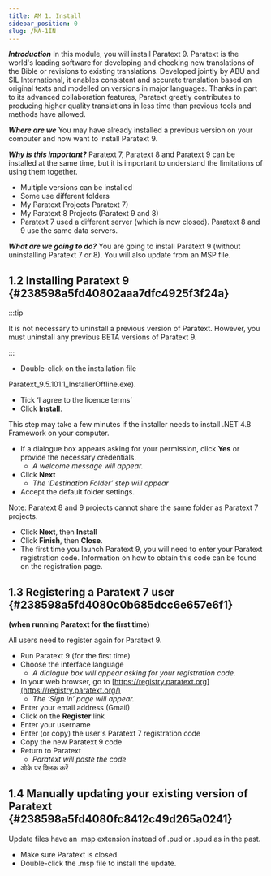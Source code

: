 ```yaml
---
title: AM 1. Install
sidebar_position: 0
slug: /MA-1IN
---
```


_**Introduction**_  In this module, you will install Paratext 9. Paratext is the world's leading software for developing and checking new translations of the Bible or revisions to existing translations. Developed jointly by ABU and SIL International, it enables consistent and accurate translation based on original texts and modelled on versions in major languages. Thanks in part to its advanced collaboration features, Paratext greatly contributes to producing higher quality translations in less time than previous tools and methods have allowed.

_**Where are we**_  You may have already installed a previous version on your computer and now want to install Paratext 9.

_**Why is this important?**_  Paratext 7, Paratext 8 and Paratext 9 can be installed at the same time, but it is important to understand the limitations of using them together.

- Multiple versions can be installed
- Some use different folders
- My Paratext Projects Paratext 7)
- My Paratext 8 Projects (Paratext 9 and 8)
- Paratext 7 used a different server (which is now closed). Paratext 8 and 9 use the same data servers.

_**What are we going to do?**_  You are going to install Paratext 9 (without uninstalling Paratext 7 or 8). You will also update from an MSP file.

## **1.2 Installing Paratext 9** {#238598a5fd40802aaa7dfc4925f3f24a}

:::tip

It is not necessary to uninstall a previous version of Paratext. However, you must uninstall any previous BETA versions of Paratext 9.

:::

- Double-click on the installation file

Paratext_9.5.101.1_InstallerOffline.exe).

- Tick ‘I agree to the licence terms’
- Click **Install**.

This step may take a few minutes if the installer needs to install .NET 4.8 Framework on your computer.

- If a dialogue box appears asking for your permission, click **Yes** or provide the necessary credentials.
    - _A welcome message will appear._
- Click **Next**
    - _The ‘Destination Folder’ step will appear_
- Accept the default folder settings.

Note: Paratext 8 and 9 projects cannot share the same folder as Paratext 7 projects.

- Click **Next**, then **Install**
- Click **Finish**, then **Close**.
- The first time you launch Paratext 9, you will need to enter your Paratext registration code. Information on how to obtain this code can be found on the registration page.

## **1.3 Registering a Paratext 7 user**  {#238598a5fd4080c0b685dcc6e657e6f1}

**(when running Paratext for the first time)**

All users need to register again for Paratext 9.

- Run Paratext 9 (for the first time)
- Choose the interface language
    - _A dialogue box will appear asking for your registration code._
- In your web browser, go to [https://registry.paratext.org](https://registry.paratext.org/)
    - _The ‘Sign in’ page will appear._
- Enter your email address (Gmail)
- Click on the **Register** link
- Enter your username
- Enter (or copy) the user's Paratext 7 registration code
- Copy the new Paratext 9 code
- Return to Paratext
    - _Paratext will paste the code_
- ओके पर क्लिक करें

## **1.4 Manually updating your existing version of Paratext** {#238598a5fd4080fc8412c49d265a0241}

Update files have an .msp extension instead of .pud or .spud as in the past.

- Make sure Paratext is closed.
- Double-click the .msp file to install the update.
